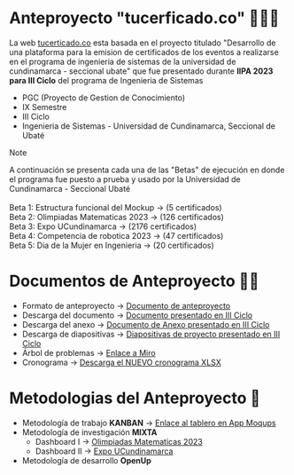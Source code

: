 # Anteproyecto "tucerficado.co" 👩🏼‍🎓

La web [tucerticado.co](https://tucertificado.co/) esta basada en el proyecto titulado "Desarrollo de una plataforma para la emision de certificados de los eventos a realizarse en el programa de ingenieria de sistemas de la universidad de cundinamarca - seccional ubate" que fue presentado durante <strong>IIPA 2023 para III Ciclo</strong> del programa de Ingenieria de Sistemas <br>

* PGC (Proyecto de Gestion de Conocimiento)
* IX Semestre
* III Ciclo
* Ingenieria de Sistemas - Universidad de Cundinamarca, Seccional de Ubaté

> [!NOTE]
> A continuación se presenta cada una de las "Betas" de ejecución en donde el programa fue puesto a prueba y usado por la Universidad de Cundinamarca - Seccional Ubaté <br><br>
> Beta 1: Estructura funcional del Mockup -> (5 certificados) <br> 
> Beta 2: Olimpiadas Matematicas 2023 -> (126 certificados) <br>
> Beta 3: Expo UCundinamarca -> (2176 certificados)<br>
> Beta 4: Competencia de robotica 2023 -> (47 certificados)<br>
> Beta 5: Dia de la Mujer en Ingenieria -> (20 certificados)

# Documentos de Anteproyecto 👩‍💻
* Formato de anteproyecto -> [Documento de anteproyecto](https://github.com/jlianacastillo/Anteproyecto/files/14362631/FORMATO.ANTEPROYECTO.DE.GRADO.docx)
* Descarga del documento -> [Documento presentado en III Ciclo](https://github.com/julianacastilloaraujo/Anteproyecto/files/14655451/Desarrollo.de.una.plataforma.web.que.permita.la.gestion.de.eventos.y.certificados.emitidos.por.la.Universidad.de.Cundinamarca.Seccional.Ubate.pdf)
* Descarga del anexo -> [Documento de Anexo presentado en III Ciclo](https://github.com/jlianacastillo/Anteproyecto/files/14362896/C3_A1_CreacionDePlataformaIntegralParaLaGestionDeEventosYCertificadosUCundinamarca.pdf)
* Descarga de diapositivas -> [Diapositivas de proyecto presentado en III Ciclo](https://github.com/jlianacastillo/Anteproyecto/files/14362655/C3_Desarrollo.de.una.plataforma.para.la.emision.de.certificados.de.los.eventos.a.realizarse.en.el.programa.de.Ingenieria.de.Sistemas.de.la.Universidad.de.Cundinamarca.Seccional.Ubate.pptx)
* Árbol de problemas -> [Enlace a Miro](https://miro.com/app/board/uXjVNYeM1Dc=/?share_link_id=491012313861)
* Cronograma -> [Descarga el NUEVO cronograma XLSX](https://github.com/julianacastilloaraujo/Anteproyecto/files/14671589/Cronograma.xlsx)

# Metodologias del Anteproyecto 🎯
* Metodología de trabajo <strong>KANBAN</strong> -> [Enlace al tablero en App Moqups](https://app.moqups.com/OnaoIELoX5vRN3tF7mwh29aLw6XBUtqo/view/page/a62bf50ab)
* Metodología de investigación <strong>MIXTA</strong>
  * Dashboard I -> [Olimpiadas Matematicas 2023](https://app.powerbi.com/groups/me/reports/ecd3de51-7163-4dee-aa6b-fefa68be50dc/ReportSection?ctid=07da67a0-1f43-4e8c-977f-5f88b6470ee6&experience=power-bi)
  * Dashboard II -> [Expo UCundinamarca](https://app.powerbi.com/groups/me/reports/41702375-ab4e-4486-8959-ddc00b8bec2e?ctid=07da67a0-1f43-4e8c-977f-5f88b6470ee6&pbi_source=linkShare)
* Metodología de desarrollo <strong>OpenUp</strong>
